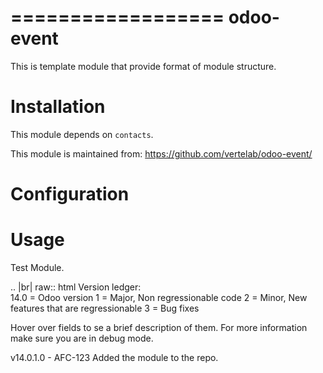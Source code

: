 
================== 
odoo-event
==================

This is template module that provide format of module structure.

Installation
============

This module depends on ``contacts``.

This module is maintained from: https://github.com/vertelab/odoo-event/

Configuration
=============


Usage
=====
Test Module.

.. |br| raw:: html
Version ledger: <br />
14.0 = Odoo version
1 = Major, Non regressionable code
2 = Minor, New features that are regressionable
3 = Bug fixes

Hover over fields to se a brief description of them. For more information make sure you are in debug mode.

v14.0.1.0 - AFC-123 Added the module to the repo.
